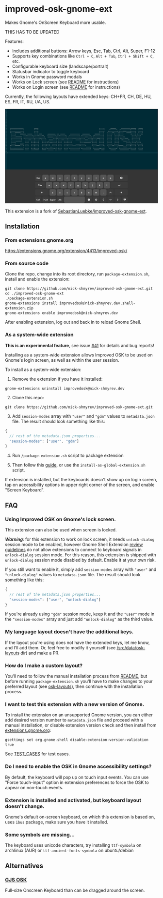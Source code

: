 # improved-osk-gnome-ext

Makes Gnome's OnScreen Keyboard more usable.

THIS HAS TO BE UPDATED

Features:
* Includes additional buttons: Arrow keys, Esc, Tab, Ctrl, Alt, Super, F1-12
* Supports key combinations like `Ctrl + C`, `Alt + Tab`, `Ctrl + Shift + C`, etc.
* Configurable keyboard size (landscape/portrait)
* Statusbar indicator to toggle keyboard
* Works in Gnome password modals
* Works on Lock screen (see [README](https://github.com/nick-shmyrev/improved-osk-gnome-ext/blob/master/README.md#using-improved-osk-on-gnomes-lock-screen) for instructions)
* Works on Login screen (see [README](https://github.com/nick-shmyrev/improved-osk-gnome-ext/blob/master/README.md#as-a-system-wide-extension) for instructions)

Currently, the following layouts have extended keys: CH+FR, CH, DE, HU, ES, FR, IT, RU, UA, US.

![Screenshot](screenshots/1.png)

This extension is a fork of [SebastianLuebke/improved-osk-gnome-ext](https://github.com/SebastianLuebke/improved-osk-gnome-ext).

## Installation

### From extensions.gnome.org

https://extensions.gnome.org/extension/4413/improved-osk/

### From source code
Clone the repo, change into its root directory, run `package-extension.sh`,
install and enable the extension:

```console
git clone https://github.com/nick-shmyrev/improved-osk-gnome-ext.git
cd ./improved-osk-gnome-ext
./package-extension.sh
gnome-extensions install improvedosk@nick-shmyrev.dev.shell-extension.zip
gnome-extensions enable improvedosk@nick-shmyrev.dev
```

After enabling extension, log out and back in to reload Gnome Shell.

### As a system-wide extension
**This is an experimental feature**, see issue [#41](https://github.com/nick-shmyrev/improved-osk-gnome-ext/issues/41) for details and bug reports! 

Installing as a system-wide extension allows Improved OSK to be used on Gnome's login screen, as well as within the user session.

To install as a system-wide extension:

1. Remove the extension if you have it installed:
```console
gnome-extensions uninstall improvedosk@nick-shmyrev.dev
```

2. Clone this repo:
```console
git clone https://github.com/nick-shmyrev/improved-osk-gnome-ext.git
```

3. Add `session-modes` array with `"user"` and `"gdm"` values to `metadata.json` file. The result should look something like this:
```js
{
  // rest of the metadata.json properties...
  "session-modes": ["user", "gdm"]
}
```
4. Run `/package-extension.sh` script to package extension

5. Then follow this [guide](https://help.gnome.org/admin/system-admin-guide/stable/extensions-enable.html.en), or use the `install-as-global-extension.sh` script.

If extension is installed, but the keyboards doesn't show up on login screen, tap on accessibility options in upper right corner of the screen, and enable "Screen Keyboard".


## FAQ

### Using Improved OSK on Gnome's lock screen.
This extension can also be used when screen is locked. 

***Warning***: for this extension to work on lock screen, it needs `unlock-dialog` session mode to be enabled,
however Gnome Shell Extension [review guidelines](https://gjs.guide/extensions/review-guidelines/review-guidelines.html#session-modes) 
do not allow extensions to connect to keyboard signals in `unlock-dialog` session mode.
For this reason, this extension is shipped with `unlock-dialog` session mode disabled by default.
Enable it at your own risk.

If you still want to enable it, simply add `session-modes` array with `"user"` and `"unlock-dialog"` values to `metadata.json` file. The result should look something like this:
```js
{
  // rest of the metadata.json properties...
  "session-modes": ["user", "unlock-dialog"]
}
```
If you're already using `"gdm"` session mode, keep it and the `"user"` mode in the `"session-modes"` array and just add `"unlock-dialog"` as the third value.

### My language layout doesn't have the additional keys.
If the layout you're using does not have the extended keys, let me know, and I'll add them.
Or, feel free to modify it yourself (see [/src/data/osk-layouts](https://github.com/nick-shmyrev/improved-osk-gnome-ext/tree/master/src/data/osk-layouts) dir) and make a PR.

### How do I make a custom layout?
You'll need to follow the manual installation process from [README](https://github.com/nick-shmyrev/improved-osk-gnome-ext/blob/master/README.md#from-source-code),
but before running `package-extension.sh` you'll have to make changes to your preferred layout
(see [osk-layouts](https://github.com/nick-shmyrev/improved-osk-gnome-ext/tree/master/src/data/osk-layouts)), then continue with the installation process.

### I want to test this extension with a new version of Gnome.
To install the extension on an unsupported Gnome version, you can either add desired version number to `metadata.json` file and proceed with a manual installation,
or disable extension version check and then install from [extensions.gnome.org](https://extensions.gnome.org/extension/4413/improved-osk/):

```console
gsettings set org.gnome.shell disable-extension-version-validation true
```

See [TEST_CASES](https://github.com/nick-shmyrev/improved-osk-gnome-ext/blob/master/TEST_CASES.md) for test cases.

### Do I need to enable the OSK in Gnome accessibility settings?
By default, the keyboard will pop up on touch input events.
You can use "Force touch-input" option in extension preferences
to force the OSK to appear on non-touch events.

### Extension is installed and activated, but keyboard layout doesn't change.
Gnome's default on-screen keyboard, on which this extension is based on,
uses `ibus` package, make sure you have it installed.

### Some symbols are missing...
The keyboard uses unicode characters, try installing `ttf-symbola` on archlinux (AUR)
or `ttf-ancient-fonts-symbola` on ubuntu/debian

## Alternatives
### [GJS OSK](https://extensions.gnome.org/extension/5949/gjs-osk/)
Full-size Onscreen Keyboard than can be dragged around the screen.